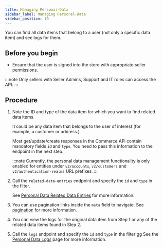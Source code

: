 ```yaml
---
title: Managing Personal-Data
sidebar_label: Managing Personal-Data
sidebar_position: 10
---
```



You can find all data items that belong to a user (not only a specific data item) and see logs for them.

## Before you begin

- Ensure that the user is signed into the store with appropriate seller permissions.

:::note
Only sellers with Seller Admins, Support and IT roles can access the API.
:::

## Procedure

1. Note the ID and type of the data item for which you want to find related data items.

    It could be any data item that belongs to the user of interest (for example, a customer or address.)

    Most get/update/create responses in the Commerce API contain mandatory fields `id` and `type`. You need to pass this information to the endpoint in the next step.

   :::note
   Currently, the personal data management functionality is only enabled for entities under `v2/accounts`, `v2/customers` and `v2/authentication-realms` URL prefixes.
   :::

1. Call the `related-data-entries` endpoint and specify the `id` and `type` in the filter.

   See [Personal Data Related Data Entries](/docs/api/personal-data/get-related-data-entries) for more information.

1. You can use pagination links inside the `meta` field to navigate. See [pagination](https://beta.elasticpath.dev/guides/Getting-Started/pagination) for more information.
1. You can view the logs for the original data item from Step 1 or any of the related data items found in Step 2.
1. Call the `logs` endpoint and specify the `id` and `type` in the filter
gg
   See the [Personal Data Logs](/docs/api/personal-data/personal-data-logs) page for more information.
